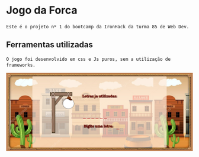 # Jogo da Forca

	Este é o projeto nº 1 do bootcamp da IronHack da turma 85 de Web Dev.



## Ferramentas utilizadas

	O jogo foi desenvolvido em css e Js puros, sem a utilização de frameworks.


![Imagem de tela inicial ](https://github.com/RodrigoVicenteDev/IronHack-projeto-1-GAME/blob/0cb8ad23180ba41505b65aff82ee5c9611144010/assets/print.jpg)
